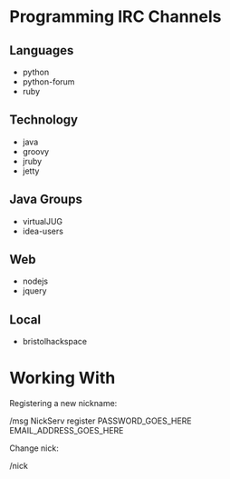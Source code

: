 Programming IRC Channels
========================

Languages
---------

* python
* python-forum
* ruby

Technology
----------

* java
* groovy
* jruby
* jetty

Java Groups
-----------

* virtualJUG
* idea-users
 
Web
---

* nodejs
* jquery

Local
-----

* bristolhackspace

Working With
============

Registering a new nickname:
  
  /msg NickServ register PASSWORD_GOES_HERE EMAIL_ADDRESS_GOES_HERE

Change nick:
  
  /nick 

